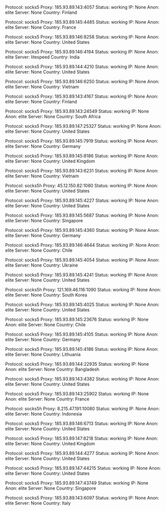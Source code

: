 Protocol: socks5
Proxy: 185.93.89.143:4057
Status: working
IP: None
Anon: elite
Server: None
Country: Finland

Protocol: socks5
Proxy: 185.93.89.145:4485
Status: working
IP: None
Anon: elite
Server: None
Country: France

Protocol: socks5
Proxy: 185.93.89.146:8258
Status: working
IP: None
Anon: elite
Server: None
Country: United States

Protocol: socks5
Proxy: 185.93.89.146:4194
Status: working
IP: None
Anon: elite
Server: litespeed
Country: India

Protocol: socks5
Proxy: 185.93.89.144:4210
Status: working
IP: None
Anon: elite
Server: None
Country: United States

Protocol: socks5
Proxy: 185.93.89.146:6250
Status: working
IP: None
Anon: elite
Server: None
Country: Vietnam

Protocol: socks5
Proxy: 185.93.89.143:4167
Status: working
IP: None
Anon: elite
Server: None
Country: Finland

Protocol: socks5
Proxy: 185.93.89.143:24549
Status: working
IP: None
Anon: elite
Server: None
Country: South Africa

Protocol: socks5
Proxy: 185.93.89.147:25327
Status: working
IP: None
Anon: elite
Server: None
Country: United States

Protocol: socks5
Proxy: 185.93.89.145:7919
Status: working
IP: None
Anon: elite
Server: None
Country: Germany

Protocol: socks5
Proxy: 185.93.89.145:8186
Status: working
IP: None
Anon: elite
Server: None
Country: United Kingdom

Protocol: socks5
Proxy: 185.93.89.143:6231
Status: working
IP: None
Anon: elite
Server: None
Country: Vietnam

Protocol: socks5h
Proxy: 45.12.150.82:1080
Status: working
IP: None
Anon: elite
Server: None
Country: United States

Protocol: socks5
Proxy: 185.93.89.145:4227
Status: working
IP: None
Anon: elite
Server: None
Country: United States

Protocol: socks5
Proxy: 185.93.89.145:5687
Status: working
IP: None
Anon: elite
Server: None
Country: Singapore

Protocol: socks5
Proxy: 185.93.89.145:4360
Status: working
IP: None
Anon: elite
Server: None
Country: Germany

Protocol: socks5
Proxy: 185.93.89.146:4644
Status: working
IP: None
Anon: elite
Server: None
Country: Chile

Protocol: socks5
Proxy: 185.93.89.145:4054
Status: working
IP: None
Anon: elite
Server: None
Country: Ukraine

Protocol: socks5
Proxy: 185.93.89.145:4241
Status: working
IP: None
Anon: elite
Server: None
Country: United States

Protocol: socks5h
Proxy: 121.169.46.116:1090
Status: working
IP: None
Anon: elite
Server: None
Country: South Korea

Protocol: socks5
Proxy: 185.93.89.145:4025
Status: working
IP: None
Anon: elite
Server: None
Country: United States

Protocol: socks5
Proxy: 185.93.89.145:23676
Status: working
IP: None
Anon: elite
Server: None
Country: Chile

Protocol: socks5
Proxy: 185.93.89.145:4105
Status: working
IP: None
Anon: elite
Server: None
Country: Germany

Protocol: socks5
Proxy: 185.93.89.145:4186
Status: working
IP: None
Anon: elite
Server: None
Country: Lithuania

Protocol: socks5
Proxy: 185.93.89.144:22935
Status: working
IP: None
Anon: elite
Server: None
Country: Bangladesh

Protocol: socks5
Proxy: 185.93.89.143:4382
Status: working
IP: None
Anon: elite
Server: None
Country: United States

Protocol: socks5
Proxy: 185.93.89.143:25902
Status: working
IP: None
Anon: elite
Server: None
Country: France

Protocol: socks5h
Proxy: 8.215.47.191:10080
Status: working
IP: None
Anon: elite
Server: None
Country: Indonesia

Protocol: socks5
Proxy: 185.93.89.146:6713
Status: working
IP: None
Anon: elite
Server: None
Country: United States

Protocol: socks5
Proxy: 185.93.89.147:8218
Status: working
IP: None
Anon: elite
Server: None
Country: United Kingdom

Protocol: socks5
Proxy: 185.93.89.144:4277
Status: working
IP: None
Anon: elite
Server: None
Country: United States

Protocol: socks5
Proxy: 185.93.89.147:44215
Status: working
IP: None
Anon: elite
Server: None
Country: United States

Protocol: socks5
Proxy: 185.93.89.147:43749
Status: working
IP: None
Anon: elite
Server: None
Country: Singapore

Protocol: socks5
Proxy: 185.93.89.143:6097
Status: working
IP: None
Anon: elite
Server: None
Country: Italy

